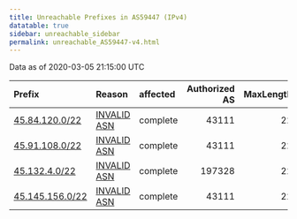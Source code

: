 ```yaml
---
title: Unreachable Prefixes in AS59447 (IPv4)
datatable: true
sidebar: unreachable_sidebar
permalink: unreachable_AS59447-v4.html
---
```


Data as of 2020-03-05 21:15:00 UTC


<div class="datatable-begin"></div>

| Prefix                                                   | Reason                                                                                                 | affected   |   Authorized AS |   MaxLength | Anchor                                         |   unreachable /24s |
|:---------------------------------------------------------|:-------------------------------------------------------------------------------------------------------|:-----------|----------------:|------------:|:-----------------------------------------------|-------------------:|
| [45.84.120.0/22](https://stat.ripe.net/45.84.120.0/22)   | [INVALID ASN](https://rpki-validator.ripe.net/announcement-preview?asn=AS59447&prefix=45.84.120.0/22)  | complete   |           43111 |          22 | [RIPE](unreachable_RIPE_NCC_RPKI_Root-v4.html) |                  4 |
| [45.91.108.0/22](https://stat.ripe.net/45.91.108.0/22)   | [INVALID ASN](https://rpki-validator.ripe.net/announcement-preview?asn=AS59447&prefix=45.91.108.0/22)  | complete   |           43111 |          22 | [RIPE](unreachable_RIPE_NCC_RPKI_Root-v4.html) |                  4 |
| [45.132.4.0/22](https://stat.ripe.net/45.132.4.0/22)     | [INVALID ASN](https://rpki-validator.ripe.net/announcement-preview?asn=AS59447&prefix=45.132.4.0/22)   | complete   |          197328 |          22 | [RIPE](unreachable_RIPE_NCC_RPKI_Root-v4.html) |                  4 |
| [45.145.156.0/22](https://stat.ripe.net/45.145.156.0/22) | [INVALID ASN](https://rpki-validator.ripe.net/announcement-preview?asn=AS59447&prefix=45.145.156.0/22) | complete   |           43111 |          22 | [RIPE](unreachable_RIPE_NCC_RPKI_Root-v4.html) |                  4 |

<div class="datatable-end"></div>